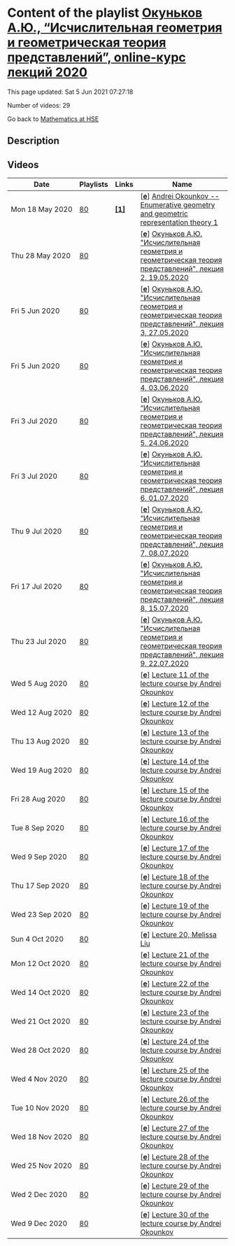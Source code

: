 # Content of the playlist [Окуньков А.Ю., “Исчислительная геометрия и геометрическая теория представлений”, online-курс лекций 2020](https://youtube.com/playlist?list=PLq3E5oubNNoCNwou2j6p2RhLEJ3gzzZ07)

This page updated: Sat 5 Jun 2021 07:27:18

Number of videos: 29

Go back to [Mathematics at HSE](./README.md)

## Description



## Videos

|Date|Playlists|Links|Name|
|---|---|---|---|
| Mon&nbsp;18&nbsp;May&nbsp;2020 | [80](./playlists/80.md "Окуньков А.Ю., “Исчислительная геометрия и геометрическая теория представлений”, online-курс лекций 2020") | [**[1]**](https://crei.skoltech.ru/cas/calendar/okounkov_lect20/) | [[**e**](https://studio.youtube.com/video/3YkybHVBSws/edit)] [Andrei Okounkov -- Enumerative geometry and geometric representation theory 1](https://youtube.com/watch?v=3YkybHVBSws&list=PLq3E5oubNNoCNwou2j6p2RhLEJ3gzzZ07 "https://crei.skoltech.ru/cas/calendar/okounkov_lect20/") |
| Thu&nbsp;28&nbsp;May&nbsp;2020 | [80](./playlists/80.md "Окуньков А.Ю., “Исчислительная геометрия и геометрическая теория представлений”, online-курс лекций 2020") |  | [[**e**](https://studio.youtube.com/video/BqDeDFWRr_o/edit)] [Окуньков А.Ю. "Исчислительная геометрия и геометрическая теория представлений", лекция 2, 19.05.2020](https://youtube.com/watch?v=BqDeDFWRr_o&list=PLq3E5oubNNoCNwou2j6p2RhLEJ3gzzZ07 "") |
| Fri&nbsp;5&nbsp;Jun&nbsp;2020 | [80](./playlists/80.md "Окуньков А.Ю., “Исчислительная геометрия и геометрическая теория представлений”, online-курс лекций 2020") |  | [[**e**](https://studio.youtube.com/video/PnwprzVCSgw/edit)] [Окуньков А.Ю. "Исчислительная геометрия и геометрическая теория представлений", лекция 3, 27.05.2020](https://youtube.com/watch?v=PnwprzVCSgw&list=PLq3E5oubNNoCNwou2j6p2RhLEJ3gzzZ07 "") |
| Fri&nbsp;5&nbsp;Jun&nbsp;2020 | [80](./playlists/80.md "Окуньков А.Ю., “Исчислительная геометрия и геометрическая теория представлений”, online-курс лекций 2020") |  | [[**e**](https://studio.youtube.com/video/tGqY_YpxjYc/edit)] [Окуньков А.Ю. "Исчислительная геометрия и геометрическая теория представлений", лекция 4, 03.06.2020](https://youtube.com/watch?v=tGqY_YpxjYc&list=PLq3E5oubNNoCNwou2j6p2RhLEJ3gzzZ07 "") |
| Fri&nbsp;3&nbsp;Jul&nbsp;2020 | [80](./playlists/80.md "Окуньков А.Ю., “Исчислительная геометрия и геометрическая теория представлений”, online-курс лекций 2020") |  | [[**e**](https://studio.youtube.com/video/iS7MG5GiFp8/edit)] [Окуньков А.Ю. “Исчислительная геометрия и геометрическая теория представлений”, лекция 5, 24.06.2020](https://youtube.com/watch?v=iS7MG5GiFp8&list=PLq3E5oubNNoCNwou2j6p2RhLEJ3gzzZ07 "") |
| Fri&nbsp;3&nbsp;Jul&nbsp;2020 | [80](./playlists/80.md "Окуньков А.Ю., “Исчислительная геометрия и геометрическая теория представлений”, online-курс лекций 2020") |  | [[**e**](https://studio.youtube.com/video/KZUEa8dpDE0/edit)] [Окуньков А.Ю. “Исчислительная геометрия и геометрическая теория представлений”, лекция 6, 01.07.2020](https://youtube.com/watch?v=KZUEa8dpDE0&list=PLq3E5oubNNoCNwou2j6p2RhLEJ3gzzZ07 "") |
| Thu&nbsp;9&nbsp;Jul&nbsp;2020 | [80](./playlists/80.md "Окуньков А.Ю., “Исчислительная геометрия и геометрическая теория представлений”, online-курс лекций 2020") |  | [[**e**](https://studio.youtube.com/video/0U1uBig8MIo/edit)] [Окуньков А.Ю. “Исчислительная геометрия и геометрическая теория представлений”, лекция 7, 08.07.2020](https://youtube.com/watch?v=0U1uBig8MIo&list=PLq3E5oubNNoCNwou2j6p2RhLEJ3gzzZ07 "") |
| Fri&nbsp;17&nbsp;Jul&nbsp;2020 | [80](./playlists/80.md "Окуньков А.Ю., “Исчислительная геометрия и геометрическая теория представлений”, online-курс лекций 2020") |  | [[**e**](https://studio.youtube.com/video/BkKUefv8OQU/edit)] [Окуньков А.Ю. "Исчислительная геометрия и геометрическая теория представлений", лекция 8, 15.07.2020](https://youtube.com/watch?v=BkKUefv8OQU&list=PLq3E5oubNNoCNwou2j6p2RhLEJ3gzzZ07 "") |
| Thu&nbsp;23&nbsp;Jul&nbsp;2020 | [80](./playlists/80.md "Окуньков А.Ю., “Исчислительная геометрия и геометрическая теория представлений”, online-курс лекций 2020") |  | [[**e**](https://studio.youtube.com/video/anaZyWFaN8k/edit)] [Окуньков А.Ю. "Исчислительная геометрия и геометрическая теория представлений", лекция 9, 22.07.2020](https://youtube.com/watch?v=anaZyWFaN8k&list=PLq3E5oubNNoCNwou2j6p2RhLEJ3gzzZ07 "") |
| Wed&nbsp;5&nbsp;Aug&nbsp;2020 | [80](./playlists/80.md "Окуньков А.Ю., “Исчислительная геометрия и геометрическая теория представлений”, online-курс лекций 2020") |  | [[**e**](https://studio.youtube.com/video/Bc4g9-J4Gj4/edit)] [Lecture 11 of the lecture course by Andrei Okounkov](https://youtube.com/watch?v=Bc4g9-J4Gj4&list=PLq3E5oubNNoCNwou2j6p2RhLEJ3gzzZ07 "") |
| Wed&nbsp;12&nbsp;Aug&nbsp;2020 | [80](./playlists/80.md "Окуньков А.Ю., “Исчислительная геометрия и геометрическая теория представлений”, online-курс лекций 2020") |  | [[**e**](https://studio.youtube.com/video/lvxRVV8IlTM/edit)] [Lecture 12 of the lecture course by Andrei Okounkov](https://youtube.com/watch?v=lvxRVV8IlTM&list=PLq3E5oubNNoCNwou2j6p2RhLEJ3gzzZ07 "") |
| Thu&nbsp;13&nbsp;Aug&nbsp;2020 | [80](./playlists/80.md "Окуньков А.Ю., “Исчислительная геометрия и геометрическая теория представлений”, online-курс лекций 2020") |  | [[**e**](https://studio.youtube.com/video/xu2mwiCZrdQ/edit)] [Lecture 13 of the lecture course by Andrei Okounkov](https://youtube.com/watch?v=xu2mwiCZrdQ&list=PLq3E5oubNNoCNwou2j6p2RhLEJ3gzzZ07 "") |
| Wed&nbsp;19&nbsp;Aug&nbsp;2020 | [80](./playlists/80.md "Окуньков А.Ю., “Исчислительная геометрия и геометрическая теория представлений”, online-курс лекций 2020") |  | [[**e**](https://studio.youtube.com/video/ePcxKaqBmvc/edit)] [Lecture 14 of the lecture course by Andrei Okounkov](https://youtube.com/watch?v=ePcxKaqBmvc&list=PLq3E5oubNNoCNwou2j6p2RhLEJ3gzzZ07 "") |
| Fri&nbsp;28&nbsp;Aug&nbsp;2020 | [80](./playlists/80.md "Окуньков А.Ю., “Исчислительная геометрия и геометрическая теория представлений”, online-курс лекций 2020") |  | [[**e**](https://studio.youtube.com/video/3bhCtgGMfsA/edit)] [Lecture 15 of the lecture course by Andrei Okounkov](https://youtube.com/watch?v=3bhCtgGMfsA&list=PLq3E5oubNNoCNwou2j6p2RhLEJ3gzzZ07 "") |
| Tue&nbsp;8&nbsp;Sep&nbsp;2020 | [80](./playlists/80.md "Окуньков А.Ю., “Исчислительная геометрия и геометрическая теория представлений”, online-курс лекций 2020") |  | [[**e**](https://studio.youtube.com/video/-CI5FgAaj1g/edit)] [Lecture 16 of the lecture course by Andrei Okounkov](https://youtube.com/watch?v=-CI5FgAaj1g&list=PLq3E5oubNNoCNwou2j6p2RhLEJ3gzzZ07 "") |
| Wed&nbsp;9&nbsp;Sep&nbsp;2020 | [80](./playlists/80.md "Окуньков А.Ю., “Исчислительная геометрия и геометрическая теория представлений”, online-курс лекций 2020") |  | [[**e**](https://studio.youtube.com/video/-x1S7kW2-vo/edit)] [Lecture 17 of the lecture course by Andrei Okounkov](https://youtube.com/watch?v=-x1S7kW2-vo&list=PLq3E5oubNNoCNwou2j6p2RhLEJ3gzzZ07 "") |
| Thu&nbsp;17&nbsp;Sep&nbsp;2020 | [80](./playlists/80.md "Окуньков А.Ю., “Исчислительная геометрия и геометрическая теория представлений”, online-курс лекций 2020") |  | [[**e**](https://studio.youtube.com/video/Q2g6coWlg7A/edit)] [Lecture 18 of the lecture  course by Andrei Okounkov](https://youtube.com/watch?v=Q2g6coWlg7A&list=PLq3E5oubNNoCNwou2j6p2RhLEJ3gzzZ07 "") |
| Wed&nbsp;23&nbsp;Sep&nbsp;2020 | [80](./playlists/80.md "Окуньков А.Ю., “Исчислительная геометрия и геометрическая теория представлений”, online-курс лекций 2020") |  | [[**e**](https://studio.youtube.com/video/DbOjU6ebSfI/edit)] [Lecture 19 of the lecture course by Andrei Okounkov](https://youtube.com/watch?v=DbOjU6ebSfI&list=PLq3E5oubNNoCNwou2j6p2RhLEJ3gzzZ07 "") |
| Sun&nbsp;4&nbsp;Oct&nbsp;2020 | [80](./playlists/80.md "Окуньков А.Ю., “Исчислительная геометрия и геометрическая теория представлений”, online-курс лекций 2020") |  | [[**e**](https://studio.youtube.com/video/dMvm1ryMZqE/edit)] [Lecture 20, Melissa Liu](https://youtube.com/watch?v=dMvm1ryMZqE&list=PLq3E5oubNNoCNwou2j6p2RhLEJ3gzzZ07 "") |
| Mon&nbsp;12&nbsp;Oct&nbsp;2020 | [80](./playlists/80.md "Окуньков А.Ю., “Исчислительная геометрия и геометрическая теория представлений”, online-курс лекций 2020") |  | [[**e**](https://studio.youtube.com/video/j84HGb8965w/edit)] [Lecture 21 of the lecture course by Andrei Okounkov](https://youtube.com/watch?v=j84HGb8965w&list=PLq3E5oubNNoCNwou2j6p2RhLEJ3gzzZ07 "") |
| Wed&nbsp;14&nbsp;Oct&nbsp;2020 | [80](./playlists/80.md "Окуньков А.Ю., “Исчислительная геометрия и геометрическая теория представлений”, online-курс лекций 2020") |  | [[**e**](https://studio.youtube.com/video/gn02_T9lYaE/edit)] [Lecture 22 of the lecture course by Andrei Okounkov](https://youtube.com/watch?v=gn02_T9lYaE&list=PLq3E5oubNNoCNwou2j6p2RhLEJ3gzzZ07 "") |
| Wed&nbsp;21&nbsp;Oct&nbsp;2020 | [80](./playlists/80.md "Окуньков А.Ю., “Исчислительная геометрия и геометрическая теория представлений”, online-курс лекций 2020") |  | [[**e**](https://studio.youtube.com/video/VQA39FRNhM0/edit)] [Lecture 23 of the lecture course by Andrei Okounkov](https://youtube.com/watch?v=VQA39FRNhM0&list=PLq3E5oubNNoCNwou2j6p2RhLEJ3gzzZ07 "") |
| Wed&nbsp;28&nbsp;Oct&nbsp;2020 | [80](./playlists/80.md "Окуньков А.Ю., “Исчислительная геометрия и геометрическая теория представлений”, online-курс лекций 2020") |  | [[**e**](https://studio.youtube.com/video/xqWSC2Iwgq4/edit)] [Lecture 24 of the lecture course by Andrei Okounkov](https://youtube.com/watch?v=xqWSC2Iwgq4&list=PLq3E5oubNNoCNwou2j6p2RhLEJ3gzzZ07 "") |
| Wed&nbsp;4&nbsp;Nov&nbsp;2020 | [80](./playlists/80.md "Окуньков А.Ю., “Исчислительная геометрия и геометрическая теория представлений”, online-курс лекций 2020") |  | [[**e**](https://studio.youtube.com/video/0YgPCqMSdnw/edit)] [Lecture 25 of the lecture course by Andrei Okounkov](https://youtube.com/watch?v=0YgPCqMSdnw&list=PLq3E5oubNNoCNwou2j6p2RhLEJ3gzzZ07 "") |
| Tue&nbsp;10&nbsp;Nov&nbsp;2020 | [80](./playlists/80.md "Окуньков А.Ю., “Исчислительная геометрия и геометрическая теория представлений”, online-курс лекций 2020") |  | [[**e**](https://studio.youtube.com/video/4m-emWPigD4/edit)] [Lecture 26 of the lecture course by Andrei Okounkov](https://youtube.com/watch?v=4m-emWPigD4&list=PLq3E5oubNNoCNwou2j6p2RhLEJ3gzzZ07 "") |
| Wed&nbsp;18&nbsp;Nov&nbsp;2020 | [80](./playlists/80.md "Окуньков А.Ю., “Исчислительная геометрия и геометрическая теория представлений”, online-курс лекций 2020") |  | [[**e**](https://studio.youtube.com/video/ouD9wDzxxXc/edit)] [Lecture 27 of the lecture course by Andrei Okounkov](https://youtube.com/watch?v=ouD9wDzxxXc&list=PLq3E5oubNNoCNwou2j6p2RhLEJ3gzzZ07 "") |
| Wed&nbsp;25&nbsp;Nov&nbsp;2020 | [80](./playlists/80.md "Окуньков А.Ю., “Исчислительная геометрия и геометрическая теория представлений”, online-курс лекций 2020") |  | [[**e**](https://studio.youtube.com/video/juxXLHuT1q8/edit)] [Lecture 28 of the lecture course by Andrei Okounkov](https://youtube.com/watch?v=juxXLHuT1q8&list=PLq3E5oubNNoCNwou2j6p2RhLEJ3gzzZ07 "") |
| Wed&nbsp;2&nbsp;Dec&nbsp;2020 | [80](./playlists/80.md "Окуньков А.Ю., “Исчислительная геометрия и геометрическая теория представлений”, online-курс лекций 2020") |  | [[**e**](https://studio.youtube.com/video/v-xNmr469EE/edit)] [Lecture 29 of the lecture course by Andrei Okounkov](https://youtube.com/watch?v=v-xNmr469EE&list=PLq3E5oubNNoCNwou2j6p2RhLEJ3gzzZ07 "") |
| Wed&nbsp;9&nbsp;Dec&nbsp;2020 | [80](./playlists/80.md "Окуньков А.Ю., “Исчислительная геометрия и геометрическая теория представлений”, online-курс лекций 2020") |  | [[**e**](https://studio.youtube.com/video/rrNhPuOnIwA/edit)] [Lecture 30 of the lecture course by Andrei Okounkov](https://youtube.com/watch?v=rrNhPuOnIwA&list=PLq3E5oubNNoCNwou2j6p2RhLEJ3gzzZ07 "") |
